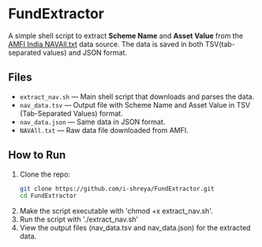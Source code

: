 # FundExtractor

A simple shell script to extract **Scheme Name** and **Asset Value** from the [AMFI India NAVAll.txt](https://www.amfiindia.com/spages/NAVAll.txt) data source.
The data is saved in both TSV(tab-separated values) and JSON format.

##  Files

- `extract_nav.sh` — Main shell script that downloads and parses the data.
- `nav_data.tsv` — Output file with Scheme Name and Asset Value in TSV (Tab-Separated Values) format.
- `nav_data.json` — Same data in JSON format.
- `NAVAll.txt` — Raw data file downloaded from AMFI.

##  How to Run

1. Clone the repo:
   ```bash
   git clone https://github.com/i-shreya/FundExtractor.git
   cd FundExtractor
2. Make the script executable with 'chmod +x extract_nav.sh'.
3. Run the script with './extract_nav.sh'
4. View the output files (nav_data.tsv and nav_data.json) for the extracted data.

